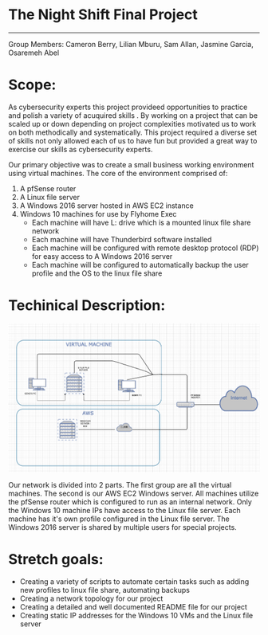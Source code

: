 # The Night Shift Final Project

----
Group Members: Cameron Berry, Lilian Mburu, Sam Allan, Jasmine Garcia, Osaremeh Abel


# Scope:

As cybersecurity experts this project provideed opportunities to practice and polish a variety of acuquired skills . By working on a project that can be scaled up or down depending on project complexities motivated us to work on both methodically and systematically. This project required a diverse set of skills not only allowed each of us to have fun but provided a great way to exercise our skills as cybersecurity experts.

Our primary objective was to create a small business working environment using virtual machines. The core of the environment comprised of:

1. A pfSense router
2. A Linux file server
3. A Windows 2016 server hosted in AWS EC2 instance
4. Windows 10 machines for use by Flyhome Exec
    * Each machine will have L: drive which is a mounted linux file share network
    * Each machine will have Thunderbird software installed
    * Each machine will be configured with remote desktop protocol (RDP) for easy access to A Windows 2016 server
    * Each machine will be configured to automatically backup the user profile and the OS to the linux file share



# Techinical Description:
![image](topology.png)

Our network is divided into 2 parts. The first group are all the virtual machines. The second is our AWS EC2 Windows server. All machines utilize the pfSense router which is configured to run as an internal network. Only the Windows 10 machine IPs have access to the Linux file server. Each machine has it's own profile configured in the Linux file server. The Windows 2016 server is shared by multiple users for special projects.

# Stretch goals:
* Creating a variety of scripts to automate certain tasks such as adding new profiles to linux file share, automating backups
* Creating a network topology for our project
* Creating a detailed and well documented README file for our project
* Creating static IP addresses for the Windows 10 VMs and the Linux file server

